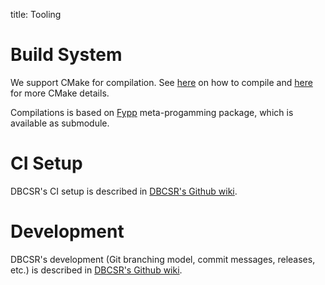 title: Tooling

# Build System

We support CMake for compilation. See [here](../../2-user-guide/1-installation/index.html) on how to compile and
[here](../../2-user-guide/1-installation/1-cmake-build-recipes.html) for more CMake details.

Compilations is based on [Fypp](https://github.com/aradi/fypp) meta-progamming package, which is available as submodule.

# CI Setup

DBCSR's CI setup is described in [DBCSR's Github wiki](https://github.com/cp2k/dbcsr/wiki/CI-Setup).

# Development

DBCSR's development (Git branching model, commit messages, releases, etc.) is described in [DBCSR's Github wiki](https://github.com/cp2k/dbcsr/wiki/Development).

